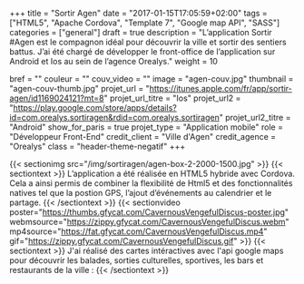 +++
title = "Sortir Agen"
date = "2017-01-15T17:05:59+02:00"
tags = ["HTML5", "Apache Cordova", "Template 7", "Google map API", "SASS"]
categories = ["general"]
draft = true
description = "L’application Sortir #Agen est le compagnon idéal pour découvrir la ville et sortir des sentiers battus. J’ai été chargé de développer le front-office de l’application sur Android et Ios au sein de l’agence Orealys."
weight = 10

bref = ""
couleur = ""
couv_video = ""
image = "agen-couv.jpg"
thumbnail = "agen-couv-thumb.jpg"
projet_url = "https://itunes.apple.com/fr/app/sortir-agen/id1169024121?mt=8"
projet_url_titre = "Ios"
projet_url2 = "https://play.google.com/store/apps/details?id=com.orealys.sortiragen&rdid=com.orealys.sortiragen"
projet_url2_titre = "Android"
show_for_paris = true
projet_type = "Application mobile"
role = "Développeur Front-End"
credit_client = "Ville d'Agen"
credit_agence = "Orealys"
class = "header-theme-negatif"
+++
 
{{< sectionimg src="/img/sortiragen/agen-box-2-2000-1500.jpg" >}}
{{< sectiontext >}}
    L’application a été réalisée en HTML5 hybride avec Cordova. Cela a ainsi permis de combiner la flexibilité de Html5 et des fonctionnalités natives tel que la postion GPS, l’ajout d’événements au calendrier et le partage.
{{< /sectiontext >}}
{{< sectionvideo poster="https://thumbs.gfycat.com/CavernousVengefulDiscus-poster.jpg" webmsource="https://zippy.gfycat.com/CavernousVengefulDiscus.webm" mp4source="https://fat.gfycat.com/CavernousVengefulDiscus.mp4" gif="https://zippy.gfycat.com/CavernousVengefulDiscus.gif" >}}
{{< sectiontext >}}
   J'ai réalisé des cartes intéractives avec l'api google maps pour découvrir les balades, sorties culturelles, sportives, les bars et restaurants de la ville :
{{< /sectiontext >}}
<section class="section container">
    <div class="row">
        <div class="col-sm-6">
            <img src="/img/sortiragen/SortirAgen_balades.jpg" alt="" class="img-fluid" />
        </div><!-- /.col-6 -->
        <div class="col-sm-6">
            <img src="/img/sortiragen/SortirAgen_balades-detail.jpg" alt="" class="img-fluid" />
        </div><!-- /.col-6 -->
    </div><!-- /.row -->
</section>